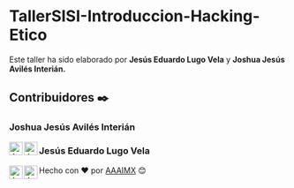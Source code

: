 # TallerSISI-Introduccion-Hacking-Etico
Este taller ha sido elaborado por **Jesús Eduardo Lugo Vela** y **Joshua Jesús Avilés Interián.**

## Contribuidores ✒️

### Joshua Jesús Avilés Interián

<a href="https://www.linkedin.com/in/joshaviles/">
  <img align="left" alt="Joshua's LinkedIn" width="24px" src="https://cdn.jsdelivr.net/npm/simple-icons@v3/icons/linkedin.svg" />
</a>
<a href="https://github.com/JJoosh/">
  <img align="left" alt="Joshua's Github" width="24px" src="https://cdn.jsdelivr.net/npm/simple-icons@v3/icons/github.svg" />
</a>

### Jesús Eduardo Lugo Vela

<a href="https://www.linkedin.com/in/jesus-lugo-vela-1778a2260/">
  <img align="left" alt="Jesús LinkedIn" width="24px" src="https://cdn.jsdelivr.net/npm/simple-icons@v3/icons/linkedin.svg" />
</a>
<a href="https://github.com/JESUSLUG/">
  <img align="left" alt="Jesús Github" width="24px" src="https://cdn.jsdelivr.net/npm/simple-icons@v3/icons/github.svg" />
</a>

Hecho con ❤️ por [AAAIMX](https://github.com/aaaimx) 😊
